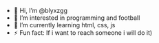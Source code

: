 - 👋 Hi, I’m @blyxzgg
- 👀 I’m interested in programming and football
- 🌱 I’m currently learning html, css, js
- ⚡ Fun fact: If i want to reach someone i will do it)

<!---
blyxzgg/blyxzgg is a ✨ special ✨ repository because its `README.md` (this file) appears on your GitHub profile.
You can click the Preview link to take a look at your changes.
--->
